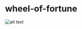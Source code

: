 # wheel-of-fortune


![alt text](https://github.com/didivassi/wheel-of-fortune/blob/master/ScreenPlay.png?raw=true)